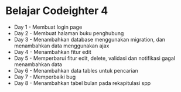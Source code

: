 <!DOCTYPE html>
<html lang="en">
<head>
    <meta charset="UTF-8">
    <meta name="viewport" content="width=device-width, initial-scale=1.0">
</head>
<body>
    <h1>Belajar Codeighter 4</h1>
    <ul class="">
        <li class="">Day 1 - Membuat login page</li>
        <li class="">Day 2 - Membuat halaman buku penghubung</li>
        <li class="">Day 3 - Menambahkan database menggunakan migration, dan menambahkan data menggunakan ajax</li>
        <li class="">Day 4 - Menambahkan fitur edit</li>
        <li class="">Day 5 - Memperbarui fitur edit, delete, validasi dan notifikasi gagal menambahkan data</li>
        <li class="">Day 6 - Menambahkan data tables untuk pencarian</li>
        <li class="">Day 7 - Memperbaiki bug</li>
        <li class="">Day 8 - Menambahkan tabel bulan pada rekapitulasi spp</li>
    </ul>
</body>
</html>